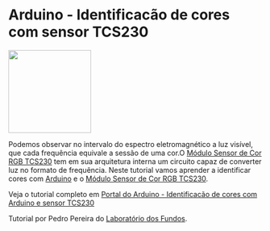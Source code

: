 # Arduino - Identificacão de cores com sensor TCS230

<p style="text-align: left;"><img class="alignleft wp-image-417" src="http://portaldoarduino.com.br/wp-content/uploads/2018/10/images-12.jpeg" alt="" width="164" height="164" /></p>
Podemos observar no intervalo do espectro eletromagnético a luz visível, que cada frequência equivale a sessão de uma cor.O <a href="https://www.arduinomega.com.br/modulo-sensor-de-cor-rgb-tcs230" target="_blank" rel="noopener">Módulo Sensor de Cor RGB TCS230</a> tem em sua arquitetura interna um circuito capaz de converter luz no formato de frequência. Neste tutorial vamos aprender a identificar cores com <a href="https://www.arduinomega.com.br/arduino-uno-r3" target="_blank" rel="noopener">Arduino</a> e o <a href="https://www.arduinomega.com.br/modulo-sensor-de-cor-rgb-tcs230">Módulo Sensor de Cor RGB TCS230</a>.

Veja o tutorial completo em <a href="http://portaldoarduino.com.br/identificacao-de-cores-com-arduino-e-sensor-tcs230/" target="_blank">Portal do Arduino - Identificacão de cores com Arduino e sensor TCS230</a>

Tutorial por Pedro Pereira do <a href="https://www.instagram.com/laboratorio_dosfundos/">Laboratório dos Fundos</a>.
